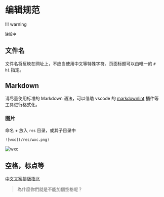 # 编辑规范

!!! warning

    建设中

## 文件名

文件名将反映在网址上，不应当使用中文等特殊字符。页面标题可以由唯一的 `# h1` 指定。

## Markdown

请尽量使用标准的 Markdown 语法，可以借助 vscode 的 [markdownlint](https://marketplace.visualstudio.com/items?itemName=DavidAnson.vscode-markdownlint) 插件等工具进行格式化。

### 图片

命名 + 放入 `res` 目录，或其子目录中

`![wxc](/res/wxc.png)`

![wxc](/res/wxc.png)

## 空格，标点等

[中文文案排版指北](https://github.com/sparanoid/chinese-copywriting-guidelines)

> 為什麼你們就是不能加個空格呢？